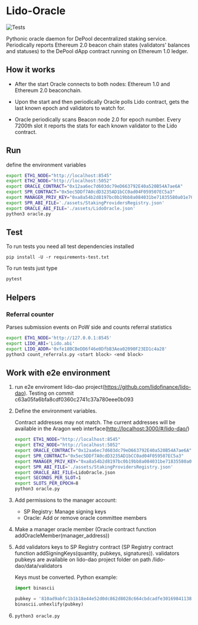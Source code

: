 # Lido-Oracle

![Tests](https://github.com/lidofinance/lido-oracle/workflows/Tests/badge.svg)

Pythonic oracle daemon for DePool decentralized staking service. Periodically reports Ethereum 2.0 beacon chain states (validators' balances and statuses) to the DePool dApp contract running on Ethereum 1.0 ledger.

## How it works

* After the start Oracle connects to both nodes: Ethereum 1.0 and Ethereum 2.0 beaconchain.

* Upon the start and then periodically Oracle polls Lido contract, gets the last known epoch and validators to watch for.

* Oracle periodically scans Beacon node 2.0 for epoch number. Every 7200th slot it reports the stats for each known validator to the Lido contract.

## Run

define the environment variables

```sh
export ETH1_NODE="http://localhost:8545"
export ETH2_NODE="http://localhost:5052"
export ORACLE_CONTRACT="0x12aa6ec7d603dc79eD663792E40a520B54A7ae6A"
export SPR_CONTRACT="0x5ec5DDf7A0cdD3235AD1bCC0ad04F059507EC5a3"
export MANAGER_PRIV_KEY="0xa8a54b2d8197bc0b19bb8a084031be71835580a01e70a45a13babd16c9bc1563"
export SPR_ABI_FILE='./assets/StakingProvidersRegistry.json'
export ORACLE_ABI_FILE='./assets/LidoOracle.json'
python3 oracle.py
```

## Test

To run tests you need all test dependencies installed

```
pip install -U -r requirements-test.txt
```

To run tests just type

```python
pytest
```

## Helpers

### Referral counter

Parses submission events on PoW side and counts referral statistics

```sh
export ETH1_NODE='http://127.0.0.1:8545'
export LIDO_ABI='Lido.abi'
export LIDO_ADDR='0xfe18BCBeDD6f46e0DfbB3Aea02090F23ED1c4a28'
python3 count_referrals.py <start block> <end block>
```

## Work with e2e environment

1. run e2e enviroment lido-dao project(<https://github.com/lidofinance/lido-dao>). Testing on commit c63a05fa6bfa8cdf0360c2741c37a780eee0b093 

2. Define the environment variables.

    Contract addresses may not match. The current addresses will be available in the Aragon web interface(<http://localhost:3000/#/lido-dao/>)

    ```bash
    export ETH1_NODE="http://localhost:8545"
    export ETH2_NODE="http://localhost:5052"
    export ORACLE_CONTRACT="0x12aa6ec7d603dc79eD663792E40a520B54A7ae6A"
    export SPR_CONTRACT="0x5ec5DDf7A0cdD3235AD1bCC0ad04F059507EC5a3"
    export MANAGER_PRIV_KEY="0xa8a54b2d8197bc0b19bb8a084031be71835580a01e70a45a13babd16c9bc1563"
    export SPR_ABI_FILE='./assets/StakingProvidersRegistry.json'
    export ORACLE_ABI_FILE=LidoOracle.json
    export SECONDS_PER_SLOT=1
    export SLOTS_PER_EPOCH=8
    python3 oracle.py
    ```

3. Add permissions to the manager account:
    * SP Registry: Manage signing keys
    * Oracle: Add or remove oracle committee members

4. Make a manager oracle member (Oracle contract function addOracleMember(manager_address))
5. Add validators keys to SP Registry contract (SP Registry contract function addSigningKeys(quantity, pubkeys, signatures)).
    validators pubkeys are available on lido-dao project folder on path  /lido-dao/data/validators

    Keys must be converted. Python example:

    ```python
    import binascii

    pubkey = '810ad9abfc1b1b18e44e52d0dc862d8028c664cbdcadfe301698411386b77b2b1d120c45f688f0d67703286d9dd92910'
    binascii.unhexlify(pubkey)
    ```

6. ```python3 oracle.py```
